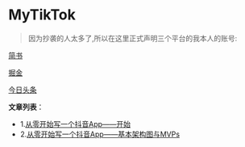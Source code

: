# MyTikTok
>因为抄袭的人太多了,所以在这里正式声明三个平台的我本人的账号:

[简书](https://www.jianshu.com/u/45661204c0d6)

[掘金](https://juejin.im/user/5a74437bf265da4e896aa1ed/posts)

[今日头条](https://www.toutiao.com/c/user/84868379568/)

**文章列表**：
- 1.[从零开始写一个抖音App——开始](https://www.jianshu.com/p/e92bd896ac35)
- 2.[从零开始写一个抖音App——基本架构图与MVPs](https://www.jianshu.com/p/3867f6cf4e82)